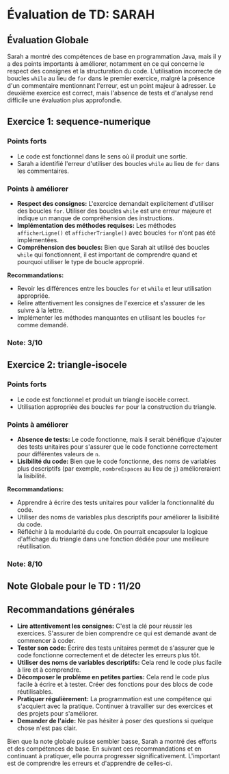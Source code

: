 # Évaluation de TD: SARAH

## Évaluation Globale

Sarah a montré des compétences de base en programmation Java, mais il y a des points importants à améliorer, notamment en ce qui concerne le respect des consignes et la structuration du code. L'utilisation incorrecte de boucles `while` au lieu de `for` dans le premier exercice, malgré la présence d'un commentaire mentionnant l'erreur, est un point majeur à adresser. Le deuxième exercice est correct, mais l'absence de tests et d'analyse rend difficile une évaluation plus approfondie.

## Exercice 1: sequence-numerique

### Points forts

- Le code est fonctionnel dans le sens où il produit une sortie.
- Sarah a identifié l'erreur d'utiliser des boucles `while` au lieu de `for` dans les commentaires.

### Points à améliorer

- **Respect des consignes:** L'exercice demandait explicitement d'utiliser des boucles `for`. Utiliser des boucles `while` est une erreur majeure et indique un manque de compréhension des instructions.
- **Implémentation des méthodes requises:** Les méthodes `afficherLigne()` et `afficherTriangle()` avec boucles `for` n'ont pas été implémentées.
- **Compréhension des boucles:** Bien que Sarah ait utilisé des boucles `while` qui fonctionnent, il est important de comprendre quand et pourquoi utiliser le type de boucle approprié.

**Recommandations:**

*   Revoir les différences entre les boucles `for` et `while` et leur utilisation appropriée.
*   Relire attentivement les consignes de l'exercice et s'assurer de les suivre à la lettre.
*   Implémenter les méthodes manquantes en utilisant les boucles `for` comme demandé.

### Note: 3/10

## Exercice 2: triangle-isocele

### Points forts

- Le code est fonctionnel et produit un triangle isocèle correct.
- Utilisation appropriée des boucles `for` pour la construction du triangle.

### Points à améliorer

- **Absence de tests:** Le code fonctionne, mais il serait bénéfique d'ajouter des tests unitaires pour s'assurer que le code fonctionne correctement pour différentes valeurs de `n`.
- **Lisibilité du code:** Bien que le code fonctionne, des noms de variables plus descriptifs (par exemple, `nombreEspaces` au lieu de `j`) amélioreraient la lisibilité.

**Recommandations:**

*   Apprendre à écrire des tests unitaires pour valider la fonctionnalité du code.
*   Utiliser des noms de variables plus descriptifs pour améliorer la lisibilité du code.
*   Réfléchir à la modularité du code. On pourrait encapsuler la logique d'affichage du triangle dans une fonction dédiée pour une meilleure réutilisation.

### Note: 8/10

## Note Globale pour le TD : 11/20

## Recommandations générales

- **Lire attentivement les consignes:** C'est la clé pour réussir les exercices. S'assurer de bien comprendre ce qui est demandé avant de commencer à coder.
- **Tester son code:** Écrire des tests unitaires permet de s'assurer que le code fonctionne correctement et de détecter les erreurs plus tôt.
- **Utiliser des noms de variables descriptifs:** Cela rend le code plus facile à lire et à comprendre.
- **Décomposer le problème en petites parties:** Cela rend le code plus facile à écrire et à tester. Créer des fonctions pour des blocs de code réutilisables.
- **Pratiquer régulièrement:** La programmation est une compétence qui s'acquiert avec la pratique. Continuer à travailler sur des exercices et des projets pour s'améliorer.
- **Demander de l'aide:** Ne pas hésiter à poser des questions si quelque chose n'est pas clair.

Bien que la note globale puisse sembler basse, Sarah a montré des efforts et des compétences de base. En suivant ces recommandations et en continuant à pratiquer, elle pourra progresser significativement. L'important est de comprendre les erreurs et d'apprendre de celles-ci.
